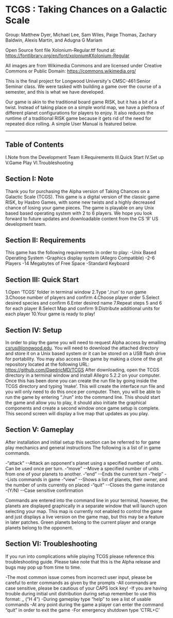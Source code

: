# TCGS : Taking Chances on a Galactic Scale

Group: Matthew Dyer, Michael Lee, Sam Wiles, Paige Thomas, Zachary Baldwin, Alexis Martin, and Adugna G Mariam

Open Source font file Xolonium-Regular.ttf found at:
	https://fontlibrary.org/en/font/xolonium#Xolonium-Regular
	
All images are from Wikimedia Commons and are licensed under Creative Commons or Public Domain:
	https://commons.wikimedia.org/

This is the final project for Longwood University's CMSC-461:Senior Seminar class. We were tasked with building a
game over the course of a semester, and this is what we have developed.

Our game is akin to the traditional board game RISK, but it has a bit of a twist. Instead of taking place
on a simple world map, we have a plethora of different planet configurations for players to enjoy. It also
reduces the runtime of a traditional RISK game because it gets rid of the need for repeated dice rolling.
A simple User Manual is featured below.

------------------------------------------------------------------------------------------------

Table of Contents
---------------------------
I.Note from the Development Team
II.Requirements
III.Quick Start
IV.Set up
V.Game Play
VI.Troubleshooting

Section I: Note
---------------------------
Thank you for purchasing the Alpha version of Taking Chances on a Galactic Scale (TCGS). This game is a digital version of the classic game RISK, by Hasbro Games, with some new twists and a highly decreased chance of losing your game pieces. The game is playable on any Unix based based operating system with 2 to 6 players. We hope you look forward to future updates and downloadable content from the CS ‘Я’ US development team.

Section II: Requirements
---------------------------
This game has the following requirements in order to play:
 -Unix Based Operating System
 -Graphics display system (Allegro Compatible)
 -2-6 Players
 -14 Megabytes of Free Space
 -Standard Keyboard
 
Section III: Quick Start
---------------------------
1.Open ‘TCGS’ folder in terminal window
2.Type ‘./run’ to run game
3.Choose number of players and confirm
4.Choose player order
5.Select desired species and confirm
6.Enter desired name
7.Repeat steps 5 and 6 for each player
8.Select Map and confirm
9.Distribute additional units for each player
10.Your game is ready to play!

Section IV: Setup
---------------------------
In order to play the game you will need to request Alpha access by emailing csrus@longwood.edu. You will need to download the attached directory and store it on a Unix based system or it can be stored on a USB flash drive for portability. You may also access the game by making a clone of the git repository located at the following URL: https://github.com/DaedricMD/TCGS
After downloading, open the TCGS directory in a terminal window and install Allegro 5.2.2 on your computer. Once this has been done you can create the run file by going inside the TCGS directory and typing ‘make’. This will create the interface run file and you will only need to do this once per computer.
Then, you will be able to run the game by entering “./run” into the command line. This should start the game and allow you to play, it should also initiate the graphical components and create a second window once game setup is complete. This second screen will display a live map that updates as you play.


Section V: Gameplay
---------------------------
After installation and initial setup this section can be referred to for game play mechanics and general instructions The following is a list of in game commands.
    
-“attack”
   --Attack an opponent's planet using a specified number of units. Can be used once per turn.
-“move” 
   --Move a specified number of units from one of your planets to another.
-“end”
   --Ends the current turn
-“help”
   --Lists commands in game
-“view”
   --Shows a list of planets, their owner, and the number of units currently on placed
-“quit”
   --Closes the game instance
-(Y/N)
   --Case sensitive confirmation 

Commands are entered into the command line in your terminal, however, the planets are displayed graphically in a separate window that will launch upon selecting your map. This map is currently not enabled to control the game and just displays a live version on the game map, but this may be a feature in later patches. Green planets belong to the current player and orange planets belong to the opponent.


Section VI: Troubleshooting
---------------------------
If you run into complications while playing TCGS please reference this troubleshooting guide. Please take note that this is the Alpha release and bugs may pop up from time to time.

-The most common issue comes from incorrect user input, please be careful to enter commands as given by the prompts
-All commands are case sensitive, please be cautious of your CAPS lock key!
-If you are having trouble during initial unit distribution during setup remember to use this format: <planet>_<units> (“H 4”)
-During gameplay type “help” to see a list of usable commands
-At any point during the game a player can enter the command “quit” in order to exit the game
-For emergency shutdown type ‘CTRL+C’

